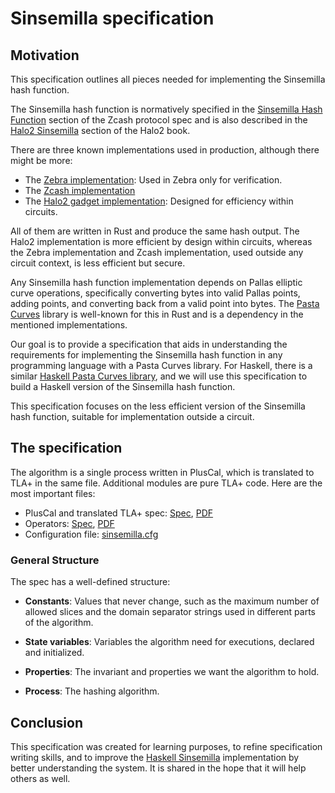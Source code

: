 # Sinsemilla specification

## Motivation

This specification outlines all pieces needed for implementing the Sinsemilla hash function.

The Sinsemilla hash function is normatively specified in the [Sinsemilla Hash Function](https://zips.z.cash/protocol/protocol.pdf#concretesinsemillahash) section of the Zcash protocol spec and is also described in the [Halo2 Sinsemilla](https://zcash.github.io/halo2/design/gadgets/sinsemilla.html) section of the Halo2 book.

There are three known implementations used in production, although there might be more:

- The [Zebra implementation](https://github.com/ZcashFoundation/zebra/blob/v2.0.0/zebra-chain/src/orchard/sinsemilla.rs): Used in Zebra only for verification.
- The [Zcash implementation](https://github.com/zcash/sinsemilla)
- The [Halo2 gadget implementation](https://github.com/zcash/halo2/blob/halo2_proofs-0.3.0/halo2_gadgets/src/sinsemilla.rs): Designed for efficiency within circuits.

All of them are written in Rust and produce the same hash output. The Halo2 implementation is more efficient by design within circuits, whereas the Zebra implementation and Zcash implementation, used outside any circuit context, is less efficient but secure.

Any Sinsemilla hash function implementation depends on Pallas elliptic curve operations, specifically converting bytes into valid Pallas points, adding points, and converting back from a valid point into bytes. The [Pasta Curves](https://github.com/zcash/pasta_curves) library is well-known for this in Rust and is a dependency in the mentioned implementations.

Our goal is to provide a specification that aids in understanding the requirements for implementing the Sinsemilla hash function in any programming language with a Pasta Curves library. For Haskell, there is a similar [Haskell Pasta Curves library](https://github.com/nccgroup/pasta-curves), and we will use this specification to build a Haskell version of the Sinsemilla hash function.

This specification focuses on the less efficient version of the Sinsemilla hash function, suitable for implementation outside a circuit.

## The specification

The algorithm is a single process written in PlusCal, which is translated to TLA+ in the same file. Additional modules are pure TLA+ code. Here are the most important files:

- PlusCal and translated TLA+ spec: [Spec](sinsemilla.tla), [PDF](sinsemilla.pdf)
- Operators: [Spec](Utils.tla), [PDF](Utils.pdf)
- Configuration file: [sinsemilla.cfg](sinsemilla.cfg)

### General Structure

The spec has a well-defined structure:

- **Constants**: Values that never change, such as the maximum number of allowed slices and the domain separator strings used in different parts of the algorithm.

- **State variables**: Variables the algorithm need for executions, declared and initialized.

- **Properties**: The invariant and properties we want the algorithm to hold.

- **Process**: The hashing algorithm.

## Conclusion

This specification was created for learning purposes, to refine specification writing skills, and to improve the [Haskell Sinsemilla](https://github.com/oxarbitrage/sinsemilla) implementation by better understanding the system. It is shared in the hope that it will help others as well.
